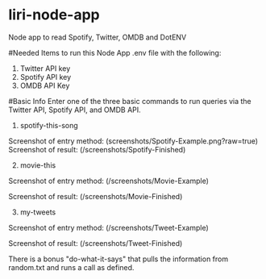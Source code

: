 # liri-node-app
Node app to read Spotify, Twitter, OMDB and DotENV

#Needed Items to run this Node App
.env file with the following:
1. Twitter API key
2. Spotify API key
3. OMDB API Key

#Basic Info
Enter one of the three basic commands to run queries via the Twitter API, Spotify API, and OMDB API.
1. spotify-this-song

Screenshot of entry method:
(screenshots/Spotify-Example.png?raw=true)
Screenshot of result:
(/screenshots/Spotify-Finished)


2. movie-this

Screenshot of entry method:
(/screenshots/Movie-Example)

Screenshot of result:
(/screenshots/Movie-Finished)


3. my-tweets

Screenshot of entry method:
(/screenshots/Tweet-Example)

Screenshot of result:
(/screenshots/Tweet-Finished)

There is a bonus "do-what-it-says" that pulls the information from random.txt and runs a call as defined.
